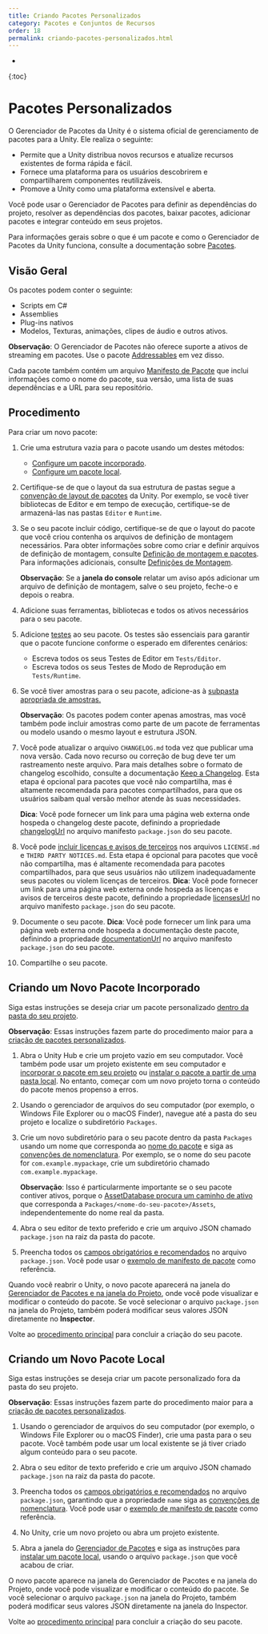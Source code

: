```yaml
---
title: Criando Pacotes Personalizados
category: Pacotes e Conjuntos de Recursos
order: 18
permalink: criando-pacotes-personalizados.html
---
```


* 
{:toc}

# Pacotes Personalizados

O Gerenciador de Pacotes da Unity é o sistema oficial de gerenciamento de pacotes para a Unity. Ele realiza o seguinte:

* Permite que a Unity distribua novos recursos e atualize recursos existentes de forma rápida e fácil.
* Fornece uma plataforma para os usuários descobrirem e compartilharem componentes reutilizáveis.
* Promove a Unity como uma plataforma extensível e aberta.

Você pode usar o Gerenciador de Pacotes para definir as dependências do projeto, resolver as dependências dos pacotes, baixar pacotes, adicionar pacotes e integrar conteúdo em seus projetos.

Para informações gerais sobre o que é um pacote e como o Gerenciador de Pacotes da Unity funciona, consulte a documentação sobre [Pacotes]().

## Visão Geral

Os pacotes podem conter o seguinte:

* Scripts em C#
* Assemblies
* Plug-ins nativos
* Modelos, Texturas, animações, clipes de áudio e outros ativos.

**Observação**: O Gerenciador de Pacotes não oferece suporte a ativos de streaming em pacotes. Use o pacote [Addressables]() em vez disso.

Cada pacote também contém um arquivo [Manifesto de Pacote]() que inclui informações como o nome do pacote, sua versão, uma lista de suas dependências e a URL para seu repositório.

## Procedimento

Para criar um novo pacote:

1. Crie uma estrutura vazia para o pacote usando um destes métodos:

    * [Configure um pacote incorporado]().
    * [Configure um pacote local]().

2. Certifique-se de que o layout da sua estrutura de pastas segue a [convenção de layout de pacotes]() da Unity. Por exemplo, se você tiver bibliotecas de Editor e em tempo de execução, certifique-se de armazená-las nas pastas `Editor` e `Runtime`.

3. Se o seu pacote incluir código, certifique-se de que o layout do pacote que você criou contenha os arquivos de definição de montagem necessários. Para obter informações sobre como criar e definir arquivos de definição de montagem, consulte [Definição de montagem e pacotes](). Para informações adicionais, consulte [Definições de Montagem]().

    **Observação**: Se a **janela do console** relatar um aviso após adicionar um arquivo de definição de montagem, salve o seu projeto, feche-o e depois o reabra.

4. Adicione suas ferramentas, bibliotecas e todos os ativos necessários para o seu pacote.

5. Adicione [testes]() ao seu pacote. Os testes são essenciais para garantir que o pacote funcione conforme o esperado em diferentes cenários:

    * Escreva todos os seus Testes de Editor em `Tests/Editor`.
    * Escreva todos os seus Testes de Modo de Reprodução em `Tests/Runtime`.

6. Se você tiver amostras para o seu pacote, adicione-as à [subpasta apropriada de amostras.]()

    **Observação**: Os pacotes podem conter apenas amostras, mas você também pode incluir amostras como parte de um pacote de ferramentas ou modelo usando o mesmo layout e estrutura JSON.

7. Você pode atualizar o arquivo `CHANGELOG.md` toda vez que publicar uma nova versão. Cada novo recurso ou correção de bug deve ter um rastreamento neste arquivo. Para mais detalhes sobre o formato de changelog escolhido, consulte a documentação [Keep a Changelog](). Esta etapa é opcional para pacotes que você não compartilha, mas é altamente recomendada para pacotes compartilhados, para que os usuários saibam qual versão melhor atende às suas necessidades.

    **Dica**: Você pode fornecer um link para uma página web externa onde hospeda o changelog deste pacote, definindo a propriedade [changelogUrl]() no arquivo manifesto `package.json` do seu pacote.

8. Você pode [incluir licenças e avisos de terceiros]() nos arquivos `LICENSE.md` e `THIRD PARTY NOTICES.md`. Esta etapa é opcional para pacotes que você não compartilha, mas é altamente recomendada para pacotes compartilhados, para que seus usuários não utilizem inadequadamente seus pacotes ou violem licenças de terceiros.
    **Dica**: Você pode fornecer um link para uma página web externa onde hospeda as licenças e avisos de terceiros deste pacote, definindo a propriedade [licensesUrl]() no arquivo manifesto `package.json` do seu pacote.

9. Documente o seu pacote.
    **Dica**: Você pode fornecer um link para uma página web externa onde hospeda a documentação deste pacote, definindo a propriedade [documentationUrl]() no arquivo manifesto `package.json` do seu pacote.

10. Compartilhe o seu pacote.

## Criando um Novo Pacote Incorporado

Siga estas instruções se deseja criar um pacote personalizado [dentro da pasta do seu projeto]().

**Observação**: Essas instruções fazem parte do procedimento maior para a [criação de pacotes personalizados]().

1. Abra o Unity Hub e crie um projeto vazio em seu computador. Você também pode usar um projeto existente em seu computador e [incorporar o pacote em seu projeto]() ou [instalar o pacote a partir de uma pasta local](). No entanto, começar com um novo projeto torna o conteúdo do pacote menos propenso a erros.

2. Usando o gerenciador de arquivos do seu computador (por exemplo, o Windows File Explorer ou o macOS Finder), navegue até a pasta do seu projeto e localize o subdiretório `Packages`.

3. Crie um novo subdiretório para o seu pacote dentro da pasta `Packages` usando um nome que corresponda ao [nome do pacote]() e siga as [convenções de nomenclatura](). Por exemplo, se o nome do seu pacote for `com.example.mypackage`, crie um subdiretório chamado `com.example.mypackage`.

    **Observação**: Isso é particularmente importante se o seu pacote contiver ativos, porque o [AssetDatabase procura um caminho de ativo]() que corresponda a `Packages/<nome-do-seu-pacote>/Assets`, independentemente do nome real da pasta.

4. Abra o seu editor de texto preferido e crie um arquivo JSON chamado `package.json` na raiz da pasta do pacote.

5. Preencha todos os [campos obrigatórios e recomendados]() no arquivo `package.json`. Você pode usar o [exemplo de manifesto de pacote]() como referência.

Quando você reabrir o Unity, o novo pacote aparecerá na janela do [Gerenciador de Pacotes e na janela do Projeto](), onde você pode visualizar e modificar o conteúdo do pacote. Se você selecionar o arquivo `package.json` na janela do Projeto, também poderá modificar seus valores JSON diretamente no **Inspector**.

Volte ao [procedimento principal]() para concluir a criação do seu pacote.  

## Criando um Novo Pacote Local

Siga estas instruções se deseja criar um pacote personalizado fora da pasta do seu projeto.

**Observação**: Essas instruções fazem parte do procedimento maior para a [criação de pacotes personalizados]().

1. Usando o gerenciador de arquivos do seu computador (por exemplo, o Windows File Explorer ou o macOS Finder), crie uma pasta para o seu pacote. Você também pode usar um local existente se já tiver criado algum conteúdo para o seu pacote.

2. Abra o seu editor de texto preferido e crie um arquivo JSON chamado `package.json` na raiz da pasta do pacote.

3. Preencha todos os [campos obrigatórios e recomendados]() no arquivo `package.json`, garantindo que a propriedade `name` siga as [convenções de nomenclatura](). Você pode usar o [exemplo de manifesto de pacote]() como referência.

4. No Unity, crie um novo projeto ou abra um projeto existente.

5. Abra a janela do [Gerenciador de Pacotes]() e siga as instruções para [instalar um pacote local](), usando o arquivo `package.json` que você acabou de criar.

O novo pacote aparece na janela do Gerenciador de Pacotes e na janela do Projeto, onde você pode visualizar e modificar o conteúdo do pacote. Se você selecionar o arquivo `package.json` na janela do Projeto, também poderá modificar seus valores JSON diretamente na janela do Inspector.

Volte ao [procedimento principal]() para concluir a criação do seu pacote.
